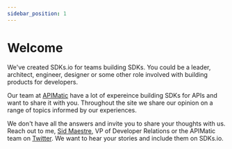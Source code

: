 ```yaml
---
sidebar_position: 1
---
```


# Welcome

We've created SDKs.io for teams building SDKs. You could be a leader, architect, engineer, designer or some other role involved with building products for developers. 

Our team at [APIMatic](https://www.apimatic.io/) have a lot of expereince building SDKs for APIs and want to share it with you. Throughout the site we share our opinion on a range of topics informed by our experiences. 

We don't have all the answers and invite you to share your thoughts with us. Reach out to me, [Sid Maestre](mailto:sid.maestre@apimatic.io), VP of Developer Relations or the APIMatic team on [Twitter](https://twitter.com/APIMatic). We want to hear your stories and include them on SDKs.io.
